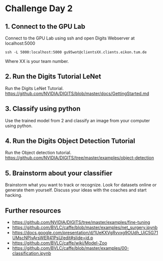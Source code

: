 # Challenge Day 2
## 1. Connect to the GPU Lab
Connect to the GPU Lab using ssh and open Digits Webserver at localhost:5000
```
ssh -L 5000:localhost:5000 gu95wot@clientsXX.clients.eikon.tum.de
```
Where XX is your team number.
## 2. Run the Digits Tutorial LeNet
Run the Digits LeNet Tutorial. https://github.com/NVIDIA/DIGITS/blob/master/docs/GettingStarted.md
## 3. Classify using python
Use the trained model from 2 and classify an image from your computer using python.
## 4. Run the Digits Object Detection Tutorial
Run the Object detection tutorial. https://github.com/NVIDIA/DIGITS/tree/master/examples/object-detection
## 5. Brainstorm about your classifier
Brainstorm what you want to track or recognize. Look for datasets online or generate them yourself. Discuss your ideas with the coaches and start hacking.
## Further resources
- https://github.com/NVIDIA/DIGITS/tree/master/examples/fine-tuning
- https://github.com/BVLC/caffe/blob/master/examples/net_surgery.ipynb
- https://docs.google.com/presentation/d/1UeKXVgRvvxg9OUdh_UiC5G71UMscNPlvArsWER41PsU/edit#slide=id.p
- https://github.com/BVLC/caffe/wiki/Model-Zoo
- https://github.com/BVLC/caffe/blob/master/examples/00-classification.ipynb
